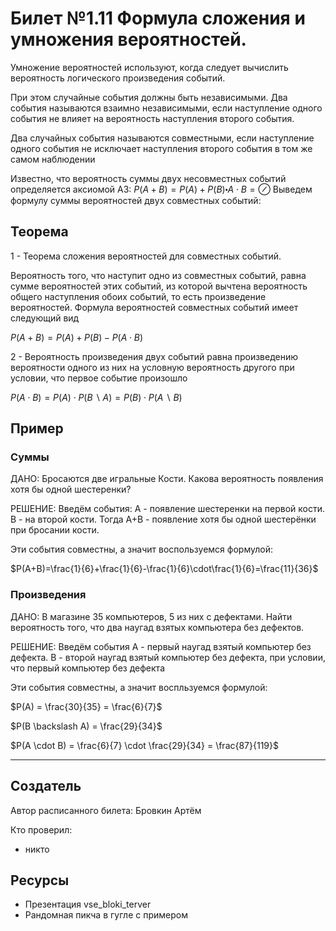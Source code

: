 # Билет №1.11 Формула сложения и умножения вероятностей.

Умножение вероятностей используют, когда следует вычислить вероятность логического произведения событий.

При этом случайные события должны быть независимыми. Два события называются взаимно независимыми, если наступление одного события не влияет на вероятность наступления второго события.

Два случайных события называются совместными, если наступление одного события не исключает наступления второго события в том же самом наблюдении

Известно, что вероятность суммы двух несовместных событий определяется аксиомой АЗ: $P(A+B) = P(A)+P(B)\centerdot  A \cdot B = \oslash$ Выведем формулу суммы вероятностей двух совместных событий:

## Теорема

1 - Теорема сложения вероятностей для совместных событий. 

Вероятность того, что наступит одно из совместных событий, равна сумме вероятностей этих событий, из которой вычтена вероятность общего наступления обоих событий, то есть произведение вероятностей. Формула вероятностей совместных событий имеет следующий вид

$P (A + B) = P(A) + P(B) - P(A \cdot B)$

2 - Вероятность произведения двух событий равна произведению вероятности одного из них на условную вероятность другого при условии, что первое событие произошло

$P(A \cdot B)=P(A) \cdot P(B \backslash A)=P(B) \cdot P(A \backslash B)$

## Пример

### Суммы

ДАНО: Бросаются две игральные Кости. Какова вероятность появления хотя бы одной шестеренки?

РЕШЕНИЕ: Введём события: 
А - появление шестеренки на первой кости. B - на второй кости. Тогда A+B - появление хотя бы одной шестерёнки при бросании кости. 

Эти события совместны, а значит воспользуемся формулой:

$P(A+B)=\frac{1}{6}+\frac{1}{6}-\frac{1}{6}\cdot\frac{1}{6}=\frac{11}{36}$

### Произведения

ДАНО: В магазине 35 компьютеров, 5 из них с дефектами. Найти вероятность того, что два наугад взятых компьютера без дефектов.

РЕШЕНИЕ: Введём события A - первый наугад взятый компьютер без дефекта. B - второй наугад взятый компьютер без дефекта, при условии, что первый компьютер без дефекта

Эти события совместны, а значит воспльзуемся формулой:

$P(A) = \frac{30}{35} = \frac{6}{7}$

$P(B \backslash A) = \frac{29}{34}$

$P(A \cdot B) = \frac{6}{7} \cdot \frac{29}{34} = \frac{87}{119}$

---
## Создатель

Автор расписанного билета: Бровкин Артём

Кто проверил:
- никто

## Ресурсы
- Презентация vse_bloki_terver
- Рандомная пикча в гугле с примером
